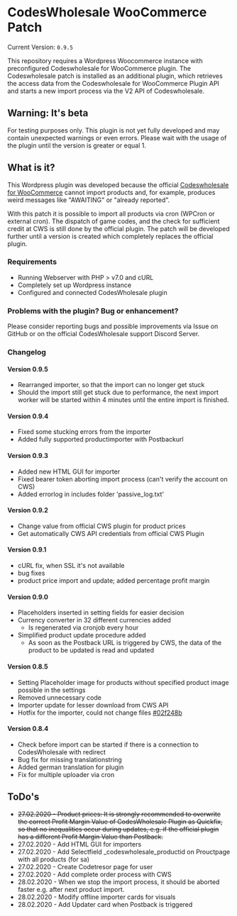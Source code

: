 # CodesWholesale WooCommerce Patch
Current Version: `0.9.5`

This repository requires a Wordpress Woocommerce instance with preconfigured Codeswholesale for WooCommerce plugin. The Codeswholesale patch is installed as an additional plugin, which retrieves the access data from the Codeswholesale for WooCommerce Plugin API and starts a new import process via the V2 API of Codeswholesale.

## Warning: It's beta
For testing purposes only. This plugin is not yet fully developed and may contain unexpected warnings or even errors. Please wait with the usage of the plugin until the version is greater or equal 1.

## What is it?
This Wordpress plugin was developed because the official [Codeswholesale for WooCommerce](https://wordpress.org/plugins/codeswholesale-for-woocommerce/ "CodesWholesale for WooCommerce") cannot import products 
and, for example, produces weird messages like "AWAITING" or "already reported". 
              
With this patch it is possible to import all products via cron (WPCron or external cron). The dispatch of game codes,
and the check for sufficient credit at CWS is still done by the official plugin. The patch
will be developed further until a version is created which completely replaces the official plugin.

### Requirements
- Running Webserver with PHP > v7.0 and cURL
- Completely set up Wordpress instance
- Configured and connected CodesWholesale plugin

### Problems with the plugin? Bug or enhancement?
Please consider reporting bugs and possible improvements via Issue on GitHub or on the official CodesWholesale support Discord Server.

### Changelog
#### Version 0.9.5
* Rearranged importer, so that the import can no longer get stuck
* Should the import still get stuck due to performance, the next import worker will be started within 4 minutes until the entire import is finished.


#### Version 0.9.4
* Fixed some stucking errors from the importer
* Added fully supported productimporter with Postbackurl


#### Version 0.9.3
  * Added new HTML GUI for importer
  * Fixed bearer token aborting import process (can't verify the account on CWS)
  * Added errorlog in includes folder 'passive_log.txt'

#### Version 0.9.2
  * Change value from official CWS plugin for product prices
  * Get automatically CWS API credentials from official CWS Plugin

#### Version 0.9.1
  * cURL fix, when SSL it's not available
  * bug fixes
  * product price import and update; added percentage profit margin

#### Version 0.9.0
  * Placeholders inserted in setting fields for easier decision
  * Currency converter in 32 different currencies added
    * Is regenerated via cronjob every hour
  * Simplified product update procedure added
    * As soon as the Postback URL is triggered by CWS, the data of the product to be updated is read and updated

#### Version 0.8.5
  * Setting Placeholder image for products without specified product image possible in the settings
  * Removed unnecessary code 
  * Importer update for lesser download from CWS API
  * Hotfix for the importer, could not change files [#02f248b](https://github.com/RenewedPlains/codeswholesale-woocommerce-patch/commit/c6e3cee434dd57b8dd9309ae352c368a3342d55a)
  
#### Version 0.8.4
  * Check before import can be started if there is a connection to CodesWholesale with redirect
  * Bug fix for missing translationstring
  * Added german translation for plugin
  * Fix for multiple uploader via cron
 

## ToDo's
* ~~27.02.2020 - Product prices: It is strongly recommended to overwrite 
    the correct Profit Margin Value of CodesWholesale Plugin as 
    Quickfix, so that no inequalities occur during updates, e.g. 
    if the official plugin has a different Profit Margin Value than Postback.~~
* 27.02.2020 - Add HTML GUI for importers
* 27.02.2020 - Add Selectfield _codeswholesale_productid on Prouctpage with all products (for sa)
* 27.02.2020 - Create Codetresor page for user
* 27.02.2020 - Add complete order process with CWS
* 28.02.2020 - When we stop the import process, it should be aborted faster e.g. after
    next product import.
* 28.02.2020 - Modify offline importer cards for visuals
* 28.02.2020 - Add Updater card when Postback is triggered